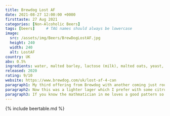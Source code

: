 ```yaml
---
title: Brewdog Lost AF
date: 2021-08-27 12:00:00 +0000
firsttaste: 27 Aug 2021
categories: [Non-Alcoholic Beers]
tags: [beers]     # TAG names should always be lowercase
image:
  src: /assets/img/Beers/BrewDogLostAF.jpg
  height: 240
  width: 240
  alt: LostAF
country: UK
abv: 0.5%
ingredients: water, malted barley, lactose (milk), malted oats, yeast, hops
released: 2020
rating: 9/10
website: https://www.brewdog.com/uk/lost-af-4-can
paragraph1: My third offering from Brewdog with another coming just round the corner as I order this one and Hazy AF at the same time. Lost AF being a larger so I tried this one first as didn't fancy the Hazy ale. So this one is based on Brewdog's Lazy Lager which was this planet first German-style Pilsner is a 4.5% lager brewed using wind power, a third less water, and would-be waste bread in the malt bill.
paragraph2: Now this was a lighter lager which I prefer with some citrus taste and mild malty bitterness that meant it went down really nicely. All this combining in my favourite offering from Brewdog so far with Nanny State coming in at 4/10, Punk AF coming in at 6/10
paragraph3: If you know the mathmatician in me loves a good pattern so I was close to giving this one 8/10 but it deserved an extra 1 out of 10 as I will definately be getting Lost AF again as it ticked nearly all of my AF beer boxes! It's just let down by being in a
---
```

{% include beertable.md %}
